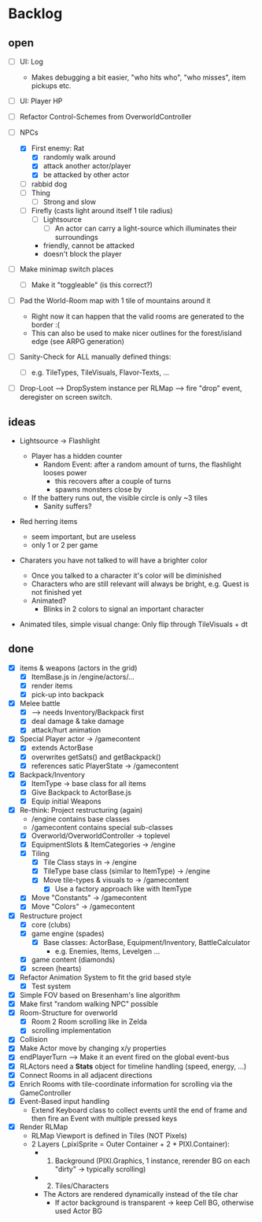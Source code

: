 # Backlog

## open

* [ ] UI: Log
  * Makes debugging a bit easier, "who hits who", "who misses", item pickups etc.

* [ ] UI: Player HP

* [ ] Refactor Control-Schemes from OverworldController

* [ ] NPCs
  * [x] First enemy: Rat
    * [x] randomly walk around
    * [x] attack another actor/player
    * [x] be attacked by other actor
  * [ ] rabbid dog
  * [ ] Thing
    * [ ] Strong and slow
  * [ ] Firefly (casts light around itself 1 tile radius)
    * [ ] Lightsource
      * [ ] An actor can carry a light-source which illuminates their surroundings
    * friendly, cannot be attacked
    * doesn't block the player

* [ ] Make minimap switch places
  * [ ] Make it "toggleable" (is this correct?)

* [ ] Pad the World-Room map with 1 tile of mountains around it
  * Right now it can happen that the valid rooms are generated to the border :(
  * This can also be used to make nicer outlines for the forest/island edge (see ARPG generation)

* [ ] Sanity-Check for ALL manually defined things:
  * [ ] e.g. TileTypes, TileVisuals, Flavor-Texts, ...

* [ ] Drop-Loot --> DropSystem instance per RLMap --> fire "drop" event, deregister on screen switch.

## ideas

* Lightsource -> Flashlight
  * Player has a hidden counter
    * Random Event: after a random amount of turns, the flashlight looses power
      * this recovers after a couple of turns
      * spawns monsters close by
  * If the battery runs out, the visible circle is only ~3 tiles
    * Sanity suffers?

* Red herring items
  * seem important, but are useless
  * only 1 or 2 per game

* Charaters you have not talked to will have a brighter color
  * Once you talked to a character it's color will be diminished
  * Characters who are still relevant will always be bright, e.g. Quest is not finished yet
  * Animated?
    * Blinks in 2 colors to signal an important character

* Animated tiles, simple visual change: Only flip through TileVisuals + dt

## done

* [x] items & weapons (actors in the grid)
  * [x] ItemBase.js in /engine/actors/...
  * [x] render items
  * [x] pick-up into backpack

* [x] Melee battle
  * [x] --> needs Inventory/Backpack first
  * [x] deal damage & take damage
  * [x] attack/hurt animation

* [x] Special Player actor -> /gamecontent
  * [x] extends ActorBase
  * [x] overwrites getSats() and getBackpack()
  * [x] references satic PlayerState -> /gamecontent

* [x] Backpack/Inventory
  * [x] ItemType -> base class for all items
  * [x] Give Backpack to ActorBase.js
  * [x] Equip initial Weapons

* [x] Re-think: Project restructuring (again)
  * /engine contains base classes
  * /gamecontent contains special sub-classes
  * [x] Overworld/OverworldController -> toplevel
  * [x] EquipmentSlots & ItemCategories -> /engine
  * [x] Tiling
    * [x] Tile Class stays in -> /engine
    * [x] TileType base class (similar to ItemType) -> /engine
    * [x] Move tile-types & visuals to -> /gamecontent
      * [x] Use a factory approach like with ItemType
  * [x] Move "Constants" -> /gamecontent
  * [x] Move "Colors" -> /gamecontent

* [x] Restructure project
  * [x] core (clubs)
  * [x] game engine (spades)
    * [x] Base classes: ActorBase, Equipment/Inventory, BattleCalculator
      * e.g. Enemies, Items, Levelgen ...
  * [x] game content (diamonds)
  * [x] screen (hearts)

* [x] Refactor Animation System to fit the grid based style
  * [x] Test system
* [x] Simple FOV based on Bresenham's line algorithm
* [x] Make first "random walking NPC" possible
* [x] Room-Structure for overworld
  * [x] Room 2 Room scrolling like in Zelda
  * [x] scrolling implementation
* [x] Collision
* [x] Make Actor move by changing x/y properties
* [x] endPlayerTurn --> Make it an event fired on the global event-bus
* [x] RLActors need a **Stats** object for timeline handling (speed, energy, ...)
* [x] Connect Rooms in all adjacent directions
* [x] Enrich Rooms with tile-coordinate information for scrolling via the GameController
* [x] Event-Based input handling
  * Extend Keyboard class to collect events until the end of frame and then fire an Event with multiple pressed keys
* [x] Render RLMap
  * RLMap Viewport is defined in Tiles (NOT Pixels)
  * 2 Layers (_pixiSprite = Outer Container + 2 * PIXI.Container):
    * 1. Background (PIXI.Graphics, 1 instance, rerender BG on each "dirty" -> typically scrolling)
    * 2. Tiles/Characters
    * The Actors are rendered dynamically instead of the tile char
      * If actor background is transparent -> keep Cell BG, otherwise used Actor BG